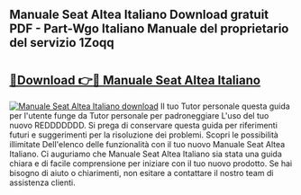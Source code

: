 ## Manuale Seat Altea Italiano Download gratuit PDF - Part-Wgo Italiano Manuale del proprietario del servizio 1Zoqq

# <h2><a href="http://dfe4mz4.blite.top/?on=Manuale+Seat+Altea+Italiano">🔗Download 👉🔴 Manuale Seat Altea Italiano</a></h2>

[![Manuale Seat Altea Italiano download](https://i.imgur.com/lujVjoI.png)](http://dfe4mz4.blite.top/?on=Manuale+Seat+Altea+Italiano)
Il tuo Tutor personale questa guida per l'utente funge da Tutor personale per padroneggiare L'uso del tuo nuovo REDDDDDDD. Si prega di conservare questa guida per riferimenti futuri e suggerimenti per la risoluzione dei problemi. Scopri le possibilità illimitate Dell'elenco delle funzionalità con il tuo nuovo Manuale Seat Altea Italiano. Ci auguriamo che Manuale Seat Altea Italiano sia stata una guida chiara e di facile comprensione per iniziare con il tuo nuovo prodotto. Se hai bisogno di aiuto o chiarimenti, non esitare a contattare il nostro team di assistenza clienti.
